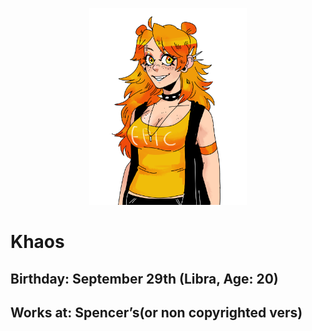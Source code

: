 <p align = "center"> 
  <img src= "https://github.com/Pixelmation/Monster_Chan/blob/master/Images/khaos.png" width = 50% height = 50% align:center>
</p>

<h1>
  Khaos
</h1>

<h2>
  Birthday: September 29th (Libra, Age: 20)
</h2>
<h2>
  Works at: Spencer’s(or non copyrighted vers)
</h2>
